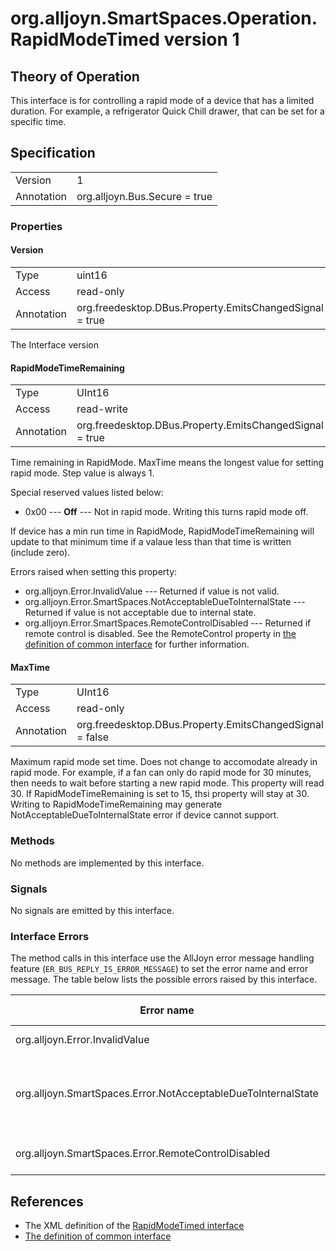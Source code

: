 # org.alljoyn.SmartSpaces.Operation.RapidModeTimed version 1

## Theory of Operation

This interface is for controlling a rapid mode of a device that has a limited 
duration.  For example, a refrigerator Quick Chill drawer, that can be set for
a specific time.

## Specification

|                       |                                                     |
|-----------------------|-----------------------------------------------------|
| Version               | 1                                                   |
| Annotation            | org.alljoyn.Bus.Secure = true                       |

### Properties

#### Version

|            |                                                                |
|------------|----------------------------------------------------------------|
| Type       | uint16                                                         |
| Access     | read-only                                                      |
| Annotation | org.freedesktop.DBus.Property.EmitsChangedSignal = true        |

The Interface version

#### RapidModeTimeRemaining

|                  |                                                          |
|------------------|----------------------------------------------------------|
| Type             | UInt16                                                   |
| Access           | read-write                                               |
| Annotation       | org.freedesktop.DBus.Property.EmitsChangedSignal = true  |

Time remaining in RapidMode.  MaxTime means the longest value for setting rapid 
mode.  Step value is always 1.

Special reserved values listed below:
  * 0x00 --- **Off** --- Not in rapid mode. Writing this turns rapid mode off.

If device has a min run time in RapidMode, RapidModeTimeRemaining will update to
that minimum time if a valaue less than that time is written (include zero).

Errors raised when setting this property:

  * org.alljoyn.Error.InvalidValue --- Returned if value is not valid.
  * org.alljoyn.Error.SmartSpaces.NotAcceptableDueToInternalState --- Returned
  if value is not acceptable due to internal state.
  * org.alljoyn.Error.SmartSpaces.RemoteControlDisabled --- Returned if remote
  control is disabled.   See the RemoteControl property in [the definition of 
  common interface](/org.alljoyn.SmartSpaces/Common-v1) for further information.


#### MaxTime

|                  |                                                          |
|------------------|----------------------------------------------------------|
| Type             | UInt16                                                   |
| Access           | read-only                                                |
| Annotation       | org.freedesktop.DBus.Property.EmitsChangedSignal = false |

Maximum rapid mode set time.  Does not change to accomodate already in rapid 
mode.  For example, if a fan can only do rapid mode for 30 minutes, then needs
to wait before starting a new rapid mode.  This property will read 30.  If 
RapidModeTimeRemaining is set to 15, thsi property will stay at 30.  Writing to 
RapidModeTimeRemaining may generate NotAcceptableDueToInternalState error if 
device cannot support.


### Methods

No methods are implemented by this interface.

### Signals

No signals are emitted by this interface.

### Interface Errors

The method calls in this interface use the AllJoyn error message handling
feature (`ER_BUS_REPLY_IS_ERROR_MESSAGE`) to set the error name and error
message. The table below lists the possible errors raised by this interface.

| Error name                                                    | Error message                                      |
|---------------------------------------------------------------|----------------------------------------------------|
| org.alljoyn.Error.InvalidValue                                | Invalid value                                      |
| org.alljoyn.SmartSpaces.Error.NotAcceptableDueToInternalState | The value is not acceptable due to internal state  |
| org.alljoyn.SmartSpaces.Error.RemoteControlDisabled           | Remote control disabled                            |

## References

  * The XML definition of the [RapidModeTimed interface](RapidModeTimed-v1.xml)
  * [The definition of common interface](/org.alljoyn.SmartSpaces/Common-v1)

